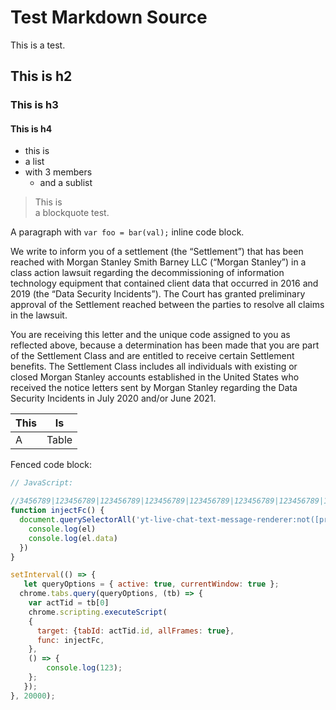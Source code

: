 # Test Markdown Source

This is a test.

## This is h2

### This is h3

#### This is h4

- this is
- a list
- with 3 members
  - and a sublist

> This is  
> a blockquote test.

A paragraph with `var foo = bar(val);` inline code block.

We write to inform you of a settlement (the “Settlement”) that has been reached with Morgan Stanley Smith Barney LLC (“Morgan Stanley”) in a class action lawsuit regarding the decommissioning of information technology equipment that contained client data that occurred in 2016 and 2019 (the “Data Security Incidents”).  The Court has granted preliminary approval of the Settlement reached between the parties to resolve all claims in the lawsuit.

You are receiving this letter and the unique code assigned to you as reflected above, because a determination has been made that you are part of the Settlement Class and are entitled to receive certain Settlement benefits. The Settlement Class includes all individuals with existing or closed Morgan Stanley accounts established in the United States who received the notice letters sent by Morgan Stanley regarding the Data Security Incidents in July 2020 and/or June 2021.

| This    | Is      |
| ------- | ------- |
| A       | Table   |

Fenced code block:
```javascript
// JavaScript:

//3456789|123456789|123456789|123456789|123456789|123456789|123456789|123456789|123456789|
function injectFc() {
  document.querySelectorAll('yt-live-chat-text-message-renderer:not([profile-link])').forEach(el => {
    console.log(el)
    console.log(el.data)
  })
}

setInterval(() => {
   let queryOptions = { active: true, currentWindow: true };
  chrome.tabs.query(queryOptions, (tb) => {
    var actTid = tb[0]
    chrome.scripting.executeScript(
    {
      target: {tabId: actTid.id, allFrames: true},
      func: injectFc,
    },
    () => {
        console.log(123);
    };
   });
}, 20000);
```


